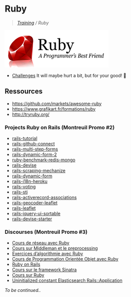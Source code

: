 # Ruby

>_[Training](https://github.com/simplonco/training) / Ruby_

![Ruby](ruby.png)

* [Challenges](https://github.com/simplonco/ruby-challenges) It will maybe hurt a bit, but for your good! :cactus:

## Ressources

* https://github.com/markets/awesome-ruby
* https://www.grafikart.fr/formations/ruby
* http://tryruby.org/

### Projects Ruby on Rails (Montreuil Promo #2)

* [rails-tutorial](https://github.com/simplonco/rails-tutorial)
* [rails-github-connect](https://github.com/simplonco/rails-github-connect)
* [rails-multi-step-forms](https://github.com/simplonco/rails-multi-step-forms)
* [rails-dynamic-form-2](https://github.com/simplonco/rails-dynamic-form-2)
* [ruby-benchmark-redis-mongo](https://github.com/simplonco/ruby-benchmark-redis-mongo)
* [rails-devise](https://github.com/simplonco/rails-devise)
* [rails-scraping-mechanize](https://github.com/simplonco/rails-scraping-mechanize)
* [rails-dynamic-form](https://github.com/simplonco/rails-dynamic-form)
* [rails-i18n-heroku](https://github.com/simplonco/rails-i18n-heroku)
* [rails-voting](https://github.com/simplonco/rails-voting)
* [rails-sti](https://github.com/simplonco/rails-sti)
* [rails-activerecord-associations](https://github.com/simplonco/rails-activerecord-associations)
* [rails-geocoder-leaflet](https://github.com/simplonco/rails-geocoder-leaflet)
* [rails-leaflet](https://github.com/simplonco/rails-leaflet)
* [rails-jquery-ui-sortable](https://github.com/simplonco/rails-jquery-ui-sortable)
* [rails-devise-starter](https://github.com/simplonco/rails-devise-starter)

### Discourses (Montreuil Promo #3)

* [Cours de réseau avec Ruby](http://discourse.simplon.co/t/cours-de-reseau-avec-ruby/77)
* [Cours sur Middleman et le preprocessing](http://discourse.simplon.co/t/cours-sur-middleman-et-le-preprocessing/80)
* [Exercices d’algorithmie avec Ruby](http://discourse.simplon.co/t/exercices-dalgorithmie-avec-ruby/81)
* [Cours de Programmation Orientée Objet avec Ruby](http://discourse.simplon.co/t/cours-de-programmation-orientee-objet-avec-ruby/79)
* [Ruby on Rails](http://discourse.simplon.co/t/ruby-on-rails/92)
* [Cours sur le framework Sinatra](http://discourse.simplon.co/t/cours-sur-le-framework-sinatra/85)
* [Cours sur Ruby](http://discourse.simplon.co/t/cours-sur-ruby/72)
* [Uninitialized constant Elasticsearch Rails::Application](http://discourse.simplon.co/t/uninitialized-constant-elasticsearch-rails-application/125)

_To be continued.._
